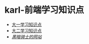 # karl-前端学习知识点

- [大一学习知识点](https://code.aliyun.com/kangxianghui/studywrod/tree/master/One%20Year%20word)
- [大二学习知识点](https://code.aliyun.com/kangxianghui/studywrod/tree/master/Tow%20Year%20word)
- [*黑暗骑士的网站*](https://huhuiyu.top/)